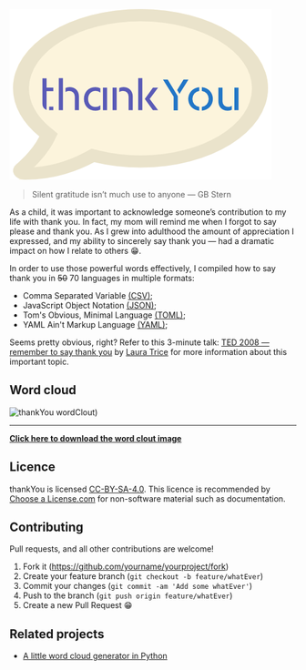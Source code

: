 ![thankYou logo](https://github.com/bhdicaire/thankYou/raw/master/img/logo.png)

> Silent gratitude isn’t much use to anyone — GB Stern

As a child, it was important to acknowledge someone’s contribution to my life with thank you. In fact, my mom will remind me when I forgot to say please and thank you. As I grew into adulthood the amount of appreciation I expressed, and my ability to sincerely say thank you — had a dramatic impact on how I relate to others :grin:.

In order to use those powerful words effectively, I compiled how to say thank you in ~~50~~ 70 languages in multiple formats:
* Comma Separated Variable [(CSV)](https://www.ietf.org/rfc/rfc4180.txt);
* JavaScript Object Notation [(JSON)](https://www.json.org/);
* Tom's Obvious, Minimal Language [(TOML)](https://github.com/toml-lang/toml);
* YAML Ain't Markup Language [(YAML)](http://yaml.org/);

Seems pretty obvious, right? Refer to this 3-minute talk: [TED 2008 — remember to say thank you](https://www.ted.com/talks/laura_trice_suggests_we_all_say_thank_you) by [Laura Trice](http://www.drlauramd.com/) for more information about this important topic.

## Word cloud
![thankYou wordClout](https://github.com/bhdicaire/solarized/raw/master/img/thankYou%20(clout).png))

___
**[Click here to download the word clout image](https://github.com/bhdicaire/thankYou/raw/master/thankYou%20(clout).png)**
## Licence

thankYou is licensed [CC-BY-SA-4.0](https://github.com/bhdicaire/solarized/raw/master/LICENCSE). This licence is recommended by [Choose a License.com](https://choosealicense.com/) for non-software material such as documentation.
## Contributing
Pull requests, and all other contributions are welcome!

1. Fork it (<https://github.com/yourname/yourproject/fork>)
2. Create your feature branch (`git checkout -b feature/whatEver`)
3. Commit your changes (`git commit -am 'Add some whatEver'`)
4. Push to the branch (`git push origin feature/whatEver`)
5. Create a new Pull Request :grin:

## Related projects

* [A little word cloud generator in Python](https://github.com/amueller/word_cloud)
